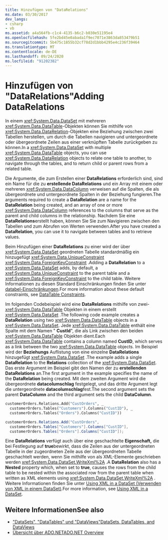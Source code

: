 ```yaml
---
title: Hinzufügen von "DataRelations"
ms.date: 03/30/2017
dev_langs:
- csharp
- vb
ms.assetid: a4a564fb-c1c4-4135-b6c2-b030e51195e4
ms.openlocfilehash: 5fe2bd45e0abada1f9ec7071e3863da853479b51
ms.sourcegitcommit: 5b475c1855b32cf78d2d1bbb4295e4c236f39464
ms.translationtype: MT
ms.contentlocale: de-DE
ms.lasthandoff: 09/24/2020
ms.locfileid: "91202382"
---
```

# <a name="adding-datarelations"></a><span data-ttu-id="bd08a-102">Hinzufügen von "DataRelations"</span><span class="sxs-lookup"><span data-stu-id="bd08a-102">Adding DataRelations</span></span>

<span data-ttu-id="bd08a-103">In einem <xref:System.Data.DataSet> mit mehreren <xref:System.Data.DataTable>-Objekten können Sie mithilfe von <xref:System.Data.DataRelation>-Objekten eine Beziehung zwischen zwei Tabellen herstellen, um durch die Tabellen navigieren und untergeordnete oder übergeordnete Zeilen aus einer verknüpften Tabelle zurückgeben zu können.</span><span class="sxs-lookup"><span data-stu-id="bd08a-103">In a <xref:System.Data.DataSet> with multiple <xref:System.Data.DataTable> objects, you can use <xref:System.Data.DataRelation> objects to relate one table to another, to navigate through the tables, and to return child or parent rows from a related table.</span></span>  
  
 <span data-ttu-id="bd08a-104">Die Argumente, die zum Erstellen einer **DataRelations** erforderlich sind, sind ein Name für die zu **erstellende DataRelations** und ein Array mit einem oder mehreren <xref:System.Data.DataColumn> verweisen auf die Spalten, die als übergeordnete und untergeordnete Spalten in der Beziehung fungieren.</span><span class="sxs-lookup"><span data-stu-id="bd08a-104">The arguments required to create a **DataRelation** are a name for the **DataRelation** being created, and an array of one or more <xref:System.Data.DataColumn> references to the columns that serve as the parent and child columns in the relationship.</span></span> <span data-ttu-id="bd08a-105">Nachdem Sie eine **DataRelations**erstellt haben, können Sie Sie zum Navigieren zwischen den Tabellen und zum Abrufen von Werten verwenden.</span><span class="sxs-lookup"><span data-stu-id="bd08a-105">After you have created a **DataRelation**, you can use it to navigate between tables and to retrieve values.</span></span>  
  
 <span data-ttu-id="bd08a-106">Beim Hinzufügen einer **DataRelations** zu einer wird der über <xref:System.Data.DataSet> geordneten Tabelle standardmäßig ein hinzugefügt <xref:System.Data.UniqueConstraint> <xref:System.Data.ForeignKeyConstraint> .</span><span class="sxs-lookup"><span data-stu-id="bd08a-106">Adding a **DataRelation** to a <xref:System.Data.DataSet> adds, by default, a <xref:System.Data.UniqueConstraint> to the parent table and a <xref:System.Data.ForeignKeyConstraint> to the child table.</span></span> <span data-ttu-id="bd08a-107">Weitere Informationen zu diesen Standard Einschränkungen finden Sie unter [databel-Einschränkungen](datatable-constraints.md).</span><span class="sxs-lookup"><span data-stu-id="bd08a-107">For more information about these default constraints, see [DataTable Constraints](datatable-constraints.md).</span></span>  
  
 <span data-ttu-id="bd08a-108">Im folgenden Codebeispiel wird eine **DataRelations** mithilfe von zwei- <xref:System.Data.DataTable> Objekten in einem erstellt <xref:System.Data.DataSet> .</span><span class="sxs-lookup"><span data-stu-id="bd08a-108">The following code example creates a **DataRelation** using two <xref:System.Data.DataTable> objects in a <xref:System.Data.DataSet>.</span></span> <span data-ttu-id="bd08a-109">Jede <xref:System.Data.DataTable> enthält eine Spalte mit dem Namen " **CustId**", die als Link zwischen den beiden <xref:System.Data.DataTable> Objekten dient.</span><span class="sxs-lookup"><span data-stu-id="bd08a-109">Each <xref:System.Data.DataTable> contains a column named **CustID**, which serves as a link between the two <xref:System.Data.DataTable> objects.</span></span> <span data-ttu-id="bd08a-110">Im Beispiel wird der **Beziehungs** Auflistung von eine einzelne **DataRelations** hinzugefügt <xref:System.Data.DataSet> .</span><span class="sxs-lookup"><span data-stu-id="bd08a-110">The example adds a single **DataRelation** to the **Relations** collection of the <xref:System.Data.DataSet>.</span></span> <span data-ttu-id="bd08a-111">Das erste Argument im Beispiel gibt den Namen der zu **erstellenden DataRelations** an.</span><span class="sxs-lookup"><span data-stu-id="bd08a-111">The first argument in the example specifies the name of the **DataRelation** being created.</span></span> <span data-ttu-id="bd08a-112">Mit dem zweiten Argument wird die übergeordnete **datacolumschlag** festgelegt, und das dritte Argument legt die untergeordnete **datacolumschlag**fest.</span><span class="sxs-lookup"><span data-stu-id="bd08a-112">The second argument sets the parent **DataColumn** and the third argument sets the child **DataColumn**.</span></span>  
  
```vb  
customerOrders.Relations.Add("CustOrders", _  
  customerOrders.Tables("Customers").Columns("CustID"), _  
  customerOrders.Tables("Orders").Columns("CustID"))  
```  
  
```csharp  
customerOrders.Relations.Add("CustOrders",  
  customerOrders.Tables["Customers"].Columns["CustID"],  
  customerOrders.Tables["Orders"].Columns["CustID"]);  
```  
  
 <span data-ttu-id="bd08a-113">Eine **DataRelations** verfügt auch über eine geschachtelte **Eigenschaft,** die bei Festlegung auf **true**bewirkt, dass die Zeilen aus der untergeordneten Tabelle in der zugeordneten Zeile aus der übergeordneten Tabelle geschachtelt werden, wenn Sie mithilfe von als XML-Elemente geschrieben werden <xref:System.Data.DataSet.WriteXml%2A> .</span><span class="sxs-lookup"><span data-stu-id="bd08a-113">A **DataRelation** also has a **Nested** property which, when set to **true**, causes the rows from the child table to be nested within the associated row from the parent table when written as XML elements using <xref:System.Data.DataSet.WriteXml%2A> .</span></span> <span data-ttu-id="bd08a-114">Weitere Informationen finden Sie unter [Using XML in a DataSet (Verwenden von XML in einem DataSet)](using-xml-in-a-dataset.md).</span><span class="sxs-lookup"><span data-stu-id="bd08a-114">For more information, see [Using XML in a DataSet](using-xml-in-a-dataset.md).</span></span>  
  
## <a name="see-also"></a><span data-ttu-id="bd08a-115">Weitere Informationen</span><span class="sxs-lookup"><span data-stu-id="bd08a-115">See also</span></span>

- [<span data-ttu-id="bd08a-116">"DataSets", "DataTables" und "DataViews"</span><span class="sxs-lookup"><span data-stu-id="bd08a-116">DataSets, DataTables, and DataViews</span></span>](index.md)
- [<span data-ttu-id="bd08a-117">Übersicht über ADO.NET</span><span class="sxs-lookup"><span data-stu-id="bd08a-117">ADO.NET Overview</span></span>](../ado-net-overview.md)
